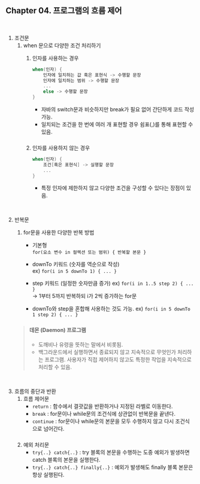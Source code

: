 
## Chapter 04. 프로그램의 흐름 제어

<br>

1. 조건문
    1. when 문으로 다양한 조건 처리하기
        1. 인자를 사용하는 경우
           
            ```kotlin
            when(인자) {
                인자에 일치하는 값 혹은 표현식 -> 수행할 문장
                인자에 일치하는 범위 -> 수행할 문장
                ...
                else -> 수행할 문장
           } 
            ```
            - 자바의 switch문과 비슷하지만 break가 필요 없어 간단하게 코드 작성 가능.
            - 일치되는 조건을 한 번에 여러 개 표현할 경우 쉼표(,)를 통해 표현할 수 있음.
        ###
        2. 인자를 사용하지 않는 경우

            ```kotlin
            when(인자) {
                조건[혹은 표현식] -> 실행할 문장
                ...
           } 
            ```
            - 특정 인자에 제한하지 않고 다양한 조건을 구성할 수 있다는 장점이 있음.

<br>

2. 반복문
    1. for문을 사용한 다양한 반복 방법
        - 기본형   
          `for(요소 변수 in 컬렉션 또는 범위) { 반복할 본문 }`
    
        - downTo 키워드 (숫자를 역순으로 작성)   
            ex) `for(i in 5 downTo 1) { ... }`
          
        - step 키워드 (일정한 숫자만큼 증가)
            ex) `for(i in 1..5 step 2) { ... }`    
          -> 1부터 5까지 반복하되 i가 2씩 증가하는 for문
          
        - downTo와 step을 혼합해 사용하는 것도 가능.
            ex) `for(i in 5 downTo 1 step 2) { ... }`

    ###
   
   > #### 데몬 (Daemon) 프로그램
   > - 도깨비나 유령을 뜻하는 말에서 비롯됨.
   > - 백그라운드에서 실행하면서 종료되지 않고 지속적으로 무엇인가 처리하는 프로그램. 사용자가 직접 제어하지 않고도 특정한 작업을 지속적으로 처리할 수 있음.

<br>

3. 흐름의 중단과 반환
    1. 흐름 제어문
        - `return` : 함수에서 결괏값을 반환하거나 지정된 라벨로 이동한다.
        - `break` : for문이나 while문의 조건식에 상관없이 반복문을 끝낸다.
        - `continue` : for문이나 while문의 본문을 모두 수행하지 않고 다시 조건식으로 넘어간다.
    ###
    2. 예외 처리문
        - `try{..} catch{..}` : try 블록의 본문을 수행하는 도중 예외가 발생하면 catch 블록의 본문을 실행한다.
        - `try{..} catch{..} finally{..}` : 예외가 발생해도 finally 블록 본문은 항상 실행된다.